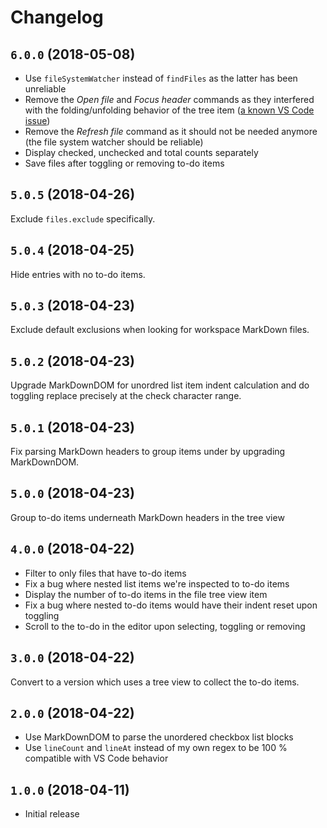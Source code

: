# Changelog

## `6.0.0` (2018-05-08)

- Use `fileSystemWatcher` instead of `findFiles` as the latter has been unreliable
- Remove the *Open file* and *Focus header* commands as they interfered with the folding/unfolding behavior of the tree item ([a known VS Code issue](https://github.com/Microsoft/vscode/issues/34130))
- Remove the *Refresh file* command as it should not be needed anymore (the file system watcher should be reliable)
- Display checked, unchecked and total counts separately
- Save files after toggling or removing to-do items

## `5.0.5` (2018-04-26)

Exclude `files.exclude` specifically.

## `5.0.4` (2018-04-25)

Hide entries with no to-do items.

## `5.0.3` (2018-04-23)

Exclude default exclusions when looking for workspace MarkDown files.

## `5.0.2` (2018-04-23)

Upgrade MarkDownDOM for unordred list item indent calculation and do toggling replace precisely at the check character range.

## `5.0.1` (2018-04-23)

Fix parsing MarkDown headers to group items under by upgrading MarkDownDOM.

## `5.0.0` (2018-04-23)

Group to-do items underneath MarkDown headers in the tree view

## `4.0.0` (2018-04-22)

- Filter to only files that have to-do items
- Fix a bug where nested list items we're inspected to to-do items
- Display the number of to-do items in the file tree view item
- Fix a bug where nested to-do items would have their indent reset upon toggling
- Scroll to the to-do in the editor upon selecting, toggling or removing

## `3.0.0` (2018-04-22)

Convert to a version which uses a tree view to collect the to-do items.

## `2.0.0` (2018-04-22)

- Use MarkDownDOM to parse the unordered checkbox list blocks
- Use `lineCount` and `lineAt` instead of my own regex to be 100 % compatible with VS Code behavior

## `1.0.0` (2018-04-11)

- Initial release
